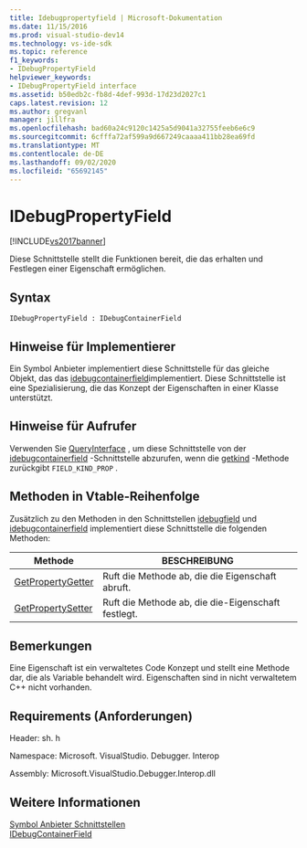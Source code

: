 ```yaml
---
title: Idebugpropertyfield | Microsoft-Dokumentation
ms.date: 11/15/2016
ms.prod: visual-studio-dev14
ms.technology: vs-ide-sdk
ms.topic: reference
f1_keywords:
- IDebugPropertyField
helpviewer_keywords:
- IDebugPropertyField interface
ms.assetid: b50edb2c-fb8d-4def-993d-17d23d2027c1
caps.latest.revision: 12
ms.author: gregvanl
manager: jillfra
ms.openlocfilehash: bad60a24c9120c1425a5d9041a32755feeb6e6c9
ms.sourcegitcommit: 6cfffa72af599a9d667249caaaa411bb28ea69fd
ms.translationtype: MT
ms.contentlocale: de-DE
ms.lasthandoff: 09/02/2020
ms.locfileid: "65692145"
---
```

# <a name="idebugpropertyfield"></a>IDebugPropertyField
[!INCLUDE[vs2017banner](../../../includes/vs2017banner.md)]

Diese Schnittstelle stellt die Funktionen bereit, die das erhalten und Festlegen einer Eigenschaft ermöglichen.  
  
## <a name="syntax"></a>Syntax  
  
```  
IDebugPropertyField : IDebugContainerField  
```  
  
## <a name="notes-for-implementers"></a>Hinweise für Implementierer  
 Ein Symbol Anbieter implementiert diese Schnittstelle für das gleiche Objekt, das das [idebugcontainerfield](../../../extensibility/debugger/reference/idebugcontainerfield.md)implementiert. Diese Schnittstelle ist eine Spezialisierung, die das Konzept der Eigenschaften in einer Klasse unterstützt.  
  
## <a name="notes-for-callers"></a>Hinweise für Aufrufer  
 Verwenden Sie [QueryInterface](https://msdn.microsoft.com/library/62fce95e-aafa-4187-b50b-e6611b74c3b3) , um diese Schnittstelle von der [idebugcontainerfield](../../../extensibility/debugger/reference/idebugcontainerfield.md) -Schnittstelle abzurufen, wenn die [getkind](../../../extensibility/debugger/reference/idebugfield-getkind.md) -Methode zurückgibt `FIELD_KIND_PROP` .  
  
## <a name="methods-in-vtable-order"></a>Methoden in Vtable-Reihenfolge  
 Zusätzlich zu den Methoden in den Schnittstellen [idebugfield](../../../extensibility/debugger/reference/idebugfield.md) und [idebugcontainerfield](../../../extensibility/debugger/reference/idebugcontainerfield.md) implementiert diese Schnittstelle die folgenden Methoden:  
  
|Methode|BESCHREIBUNG|  
|------------|-----------------|  
|[GetPropertyGetter](../../../extensibility/debugger/reference/idebugpropertyfield-getpropertygetter.md)|Ruft die Methode ab, die die Eigenschaft abruft.|  
|[GetPropertySetter](../../../extensibility/debugger/reference/idebugpropertyfield-getpropertysetter.md)|Ruft die Methode ab, die die-Eigenschaft festlegt.|  
  
## <a name="remarks"></a>Bemerkungen  
 Eine Eigenschaft ist ein verwaltetes Code Konzept und stellt eine Methode dar, die als Variable behandelt wird. Eigenschaften sind in nicht verwaltetem C++ nicht vorhanden.  
  
## <a name="requirements"></a>Requirements (Anforderungen)  
 Header: sh. h  
  
 Namespace: Microsoft. VisualStudio. Debugger. Interop  
  
 Assembly: Microsoft.VisualStudio.Debugger.Interop.dll  
  
## <a name="see-also"></a>Weitere Informationen  
 [Symbol Anbieter Schnittstellen](../../../extensibility/debugger/reference/symbol-provider-interfaces.md)   
 [IDebugContainerField](../../../extensibility/debugger/reference/idebugcontainerfield.md)
